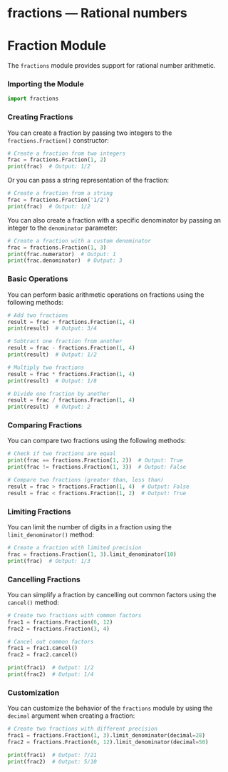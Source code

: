 # fractions — Rational numbers

**Fraction Module**
================

The `fractions` module provides support for rational number arithmetic.

### Importing the Module

```python
import fractions
```

### Creating Fractions

You can create a fraction by passing two integers to the `fractions.Fraction()` constructor:

```python
# Create a fraction from two integers
frac = fractions.Fraction(1, 2)
print(frac)  # Output: 1/2
```

Or you can pass a string representation of the fraction:

```python
# Create a fraction from a string
frac = fractions.Fraction('1/2')
print(frac)  # Output: 1/2
```

You can also create a fraction with a specific denominator by passing an integer to the `denominator` parameter:

```python
# Create a fraction with a custom denominator
frac = fractions.Fraction(1, 3)
print(frac.numerator)  # Output: 1
print(frac.denominator)  # Output: 3
```

### Basic Operations

You can perform basic arithmetic operations on fractions using the following methods:

```python
# Add two fractions
result = frac + fractions.Fraction(1, 4)
print(result)  # Output: 3/4

# Subtract one fraction from another
result = frac - fractions.Fraction(1, 4)
print(result)  # Output: 1/2

# Multiply two fractions
result = frac * fractions.Fraction(1, 4)
print(result)  # Output: 1/8

# Divide one fraction by another
result = frac / fractions.Fraction(1, 4)
print(result)  # Output: 2
```

### Comparing Fractions

You can compare two fractions using the following methods:

```python
# Check if two fractions are equal
print(frac == fractions.Fraction(1, 2))  # Output: True
print(frac != fractions.Fraction(1, 3))  # Output: False

# Compare two fractions (greater than, less than)
result = frac > fractions.Fraction(1, 4)  # Output: False
result = frac < fractions.Fraction(1, 2)  # Output: True
```

### Limiting Fractions

You can limit the number of digits in a fraction using the `limit_denominator()` method:

```python
# Create a fraction with limited precision
frac = fractions.Fraction(1, 3).limit_denominator(10)
print(frac)  # Output: 1/3
```

### Cancelling Fractions

You can simplify a fraction by cancelling out common factors using the `cancel()` method:

```python
# Create two fractions with common factors
frac1 = fractions.Fraction(6, 12)
frac2 = fractions.Fraction(3, 4)

# Cancel out common factors
frac1 = frac1.cancel()
frac2 = frac2.cancel()

print(frac1)  # Output: 1/2
print(frac2)  # Output: 1/4
```

### Customization

You can customize the behavior of the `fractions` module by using the `decimal` argument when creating a fraction:

```python
# Create two fractions with different precision
frac1 = fractions.Fraction(1, 3).limit_denominator(decimal=28)
frac2 = fractions.Fraction(6, 12).limit_denominator(decimal=50)

print(frac1)  # Output: 7/21
print(frac2)  # Output: 5/10
```
